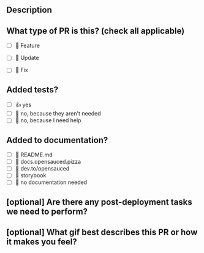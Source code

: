 ## Description

<!-- 
Please do not leave this blank 
This PR [adds/removes/fixes/replaces] the [feature/bug/etc]. 
-->

## What type of PR is this? (check all applicable)

- [ ] 🚀 Feature
- [ ] 🔄 Update
- [ ] 🔨 Fix


## Added tests?

- [ ] 👍 yes
- [ ] 🙅 no, because they aren't needed
- [ ] 🙋 no, because I need help

## Added to documentation?

- [ ] 📜 README.md
- [ ] 📓 docs.opensauced.pizza
- [ ] 🍕 dev.to/opensauced
- [ ] 📕 storybook
- [ ] 🙅 no documentation needed

## [optional] Are there any post-deployment tasks we need to perform?


## [optional] What gif best describes this PR or how it makes you feel?
